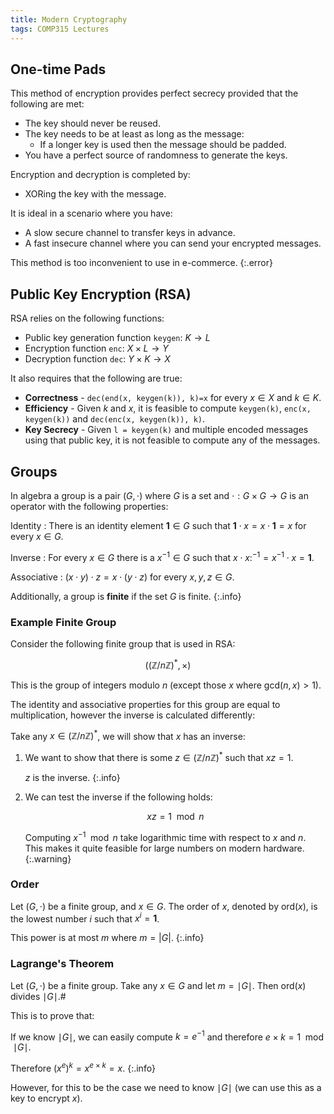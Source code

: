 ```yaml
---
title: Modern Cryptography
tags: COMP315 Lectures
---
```

## One-time Pads
This method of encryption provides perfect secrecy provided that the following are met:

* The key should never be reused.
* The key needs to be at least as long as the message:
	* If a longer key is used then the message should be padded.
* You have a perfect source of randomness to generate the keys.
	
Encryption and decryption is completed by:

* XORing the key with the message.

It is ideal in a scenario where you have:

* A slow secure channel to transfer keys in advance.
* A fast insecure channel where you can send your encrypted messages.

This method is too inconvenient to use in e-commerce.
{:.error}

## Public Key Encryption (RSA)
RSA relies on the following functions:

* Public key generation function `keygen`: $K \rightarrow L$
* Encryption function `enc`: $X\times L\rightarrow Y$
* Decryption function `dec`: $Y\times K\rightarrow X$

It also requires that the following are true:

* **Correctness** - `dec(end(x, keygen(k)), k)=x` for every $x\in X$ and $k\in K$.
* **Efficiency** - Given $k$ and $x$, it is feasible to compute `keygen(k)`, `enc(x, keygen(k))` and `dec(enc(x, keygen(k)), k)`.
* **Key Secrecy** - Given `l = keygen(k)` and multiple encoded messages using that public key, it is not feasible to compute any of the messages.

## Groups
In algebra a group is a pair $(G, \cdot)$ where $G$ is a set and $\cdot:G\times G\rightarrow G$ is an operator with the following properties:

Identity
: There is an identity element $\mathbf 1\in G$ such that $\mathbf1\cdot x=x\cdot\mathbf1=x$ for every $x\in G$.

Inverse
: For every $x\in G$ there is a $x^{-1}\in G$ such that $x\cdot x:^{-1}=x^{-1}\cdot x=\mathbf 1$.

Associative
: $(x\cdot y)\cdot z=x\cdot(y\cdot z)$ for every $x,y,z\in G$.

Additionally, a group is **finite** if the set $G$ is finite.
{:.info}

### Example Finite Group
Consider the following finite group that is used in RSA:

$$
((\mathbb Z/n\mathbb Z)^*,\times)
$$

This is the group of integers modulo $n$ (except those $x$ where $\text{gcd}(n,x)>1$).

The identity and associative properties for this group are equal to multiplication, however the inverse is calculated differently:

Take any $x\in(\mathbb Z/n\mathbb Z)^*$, we will show that $x$ has an inverse:

1. We want to show that there is some $z\in (\mathbb Z/n\mathbb Z)^*$ such that $xz=1$.

	$z$ is the inverse.
	{:.info}
1. We can test the inverse if the following holds:
	
	$$
	xz=1\mod n
	$$
	
	Computing $x^{-1}\mod n$ take logarithmic time with respect to $x$ and $n$. This makes it quite feasible for large numbers on modern hardware.
	{:.warning}

### Order
Let $(G,\cdot)$ be a finite group, and $x\in G$. The order of $x$, denoted by $\text{ord}(x)$, is the lowest number $i$ such that $x^i=\mathbf 1$.

This power is at most $m$ where $m=\left\vert G\right\vert$.
{:.info}

### Lagrange's Theorem
Let $(G,\cdot)$ be a finite group. Take any $x\in G$ and let $m=\mid G\mid$. Then $\text{ord}(x)$ divides $\mid G\mid$.#

This is to prove that:

If we know $\mid G\mid$, we can easily compute $k=e^{-1}$ and therefore $e\times k=1\mod\mid G\mid$.
	
Therefore $(x^e)^k=x^{e\times k}=x$.
{:.info}

However, for this to be the case we need to know $\mid G\mid$ (we can use this as a key to encrypt $x$). 

